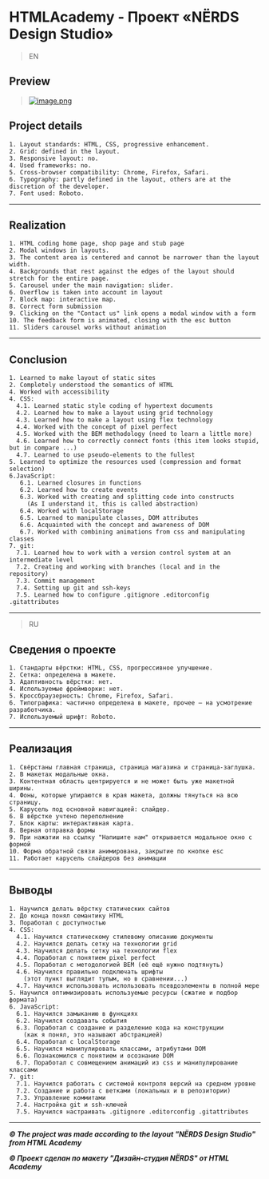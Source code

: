 # HTMLAcademy - Проект «NЁRDS Design Studio»

>EN

## Preview

>[![image.png](https://i.postimg.cc/90BNtgrY/image.png)](https://postimg.cc/n9CknkKX)

## Project details
    1. Layout standards: HTML, CSS, progressive enhancement.
    2. Grid: defined in the layout.
    3. Responsive layout: no.
    4. Used frameworks: no.
    5. Cross-browser compatibility: Chrome, Firefox, Safari.
    6. Typography: partly defined in the layout, others are at the discretion of the developer.
    7. Font used: Roboto.

---

## Realization

    1. HTML coding home page, shop page and stub page
    2. Modal windows in layouts.
    3. The content area is centered and cannot be narrower than the layout width.
    4. Backgrounds that rest against the edges of the layout should stretch for the entire page.
    5. Carousel under the main navigation: slider.
    6. Overflow is taken into account in layout
    7. Block map: interactive map.
    8. Correct form submission
    9. Clicking on the "Contact us" link opens a modal window with a form
    10. The feedback form is animated, closing with the esc button
    11. Sliders carousel works without animation

---

## Conclusion
    1. Learned to make layout of static sites
    2. Completely understood the semantics of HTML
    4. Worked with accessibility
    4. CSS:
      4.1. Learned static style coding of hypertext documents
      4.2. Learned how to make a layout using grid technology
      4.3. Learned how to make a layout using flex technology
      4.4. Worked with the concept of pixel perfect
      4.5. Worked with the BEM methodology (need to learn a little more)
      4.6. Learned how to correctly connect fonts (this item looks stupid, but in compare ...)
      4.7. Learned to use pseudo-elements to the fullest
    5. Learned to optimize the resources used (compression and format selection)
    6.JavaScript:
       6.1. Learned closures in functions
       6.2. Learned how to create events
       6.3. Worked with creating and splitting code into constructs
         (As I understand it, this is called abstraction)
       6.4. Worked with localStorage
       6.5. Learned to manipulate classes, DOM attributes
       6.6. Acquainted with the concept and awareness of DOM
       6.7. Worked with combining animations from css and manipulating classes
    7. git:
      7.1. Learned how to work with a version control system at an intermediate level
      7.2. Creating and working with branches (local and in the repository)
      7.3. Commit management
      7.4. Setting up git and ssh-keys
      7.5. Learned how to configure .gitignore .editorconfig .gitattributes

---

>RU

## Сведения о проекте
    1. Стандарты вёрстки: HTML, CSS, прогрессивное улучшение.
    2. Сетка: определена в макете.
    3. Адаптивность вёрстки: нет.
    4. Используемые фреймворки: нет.
    5. Кроссбраузерность: Chrome, Firefox, Safari.
    6. Типографика: частично определена в макете, прочее — на усмотрение разработчика.
    7. Используемый шрифт: Roboto.

---

## Реализация

    1. Свёрстаны главная страница, страница магазина и страница-заглушка.
    2. В макетах модальные окна.
    3. Контентная область центрируется и не может быть уже макетной ширины. 
    4. Фоны, которые упираются в края макета, должны тянуться на всю страницу.
    5. Карусель под основной навигацией: слайдер.
    6. В вёрстке учтено переполнение
    7. Блок карты: интерактивная карта.
    8. Верная отправка формы
    9. При нажатии на ссылку "Напишите нам" открывается модальное окно с формой
    10. Форма обратной связи анимирована, закрытие по кнопке esc
    11. Работает карусель слайдеров без анимации

---

## Выводы
    1. Научился делать вёрстку статических сайтов
    2. До конца понял семантику HTML
    3. Поработал с доступностью
    4. CSS:
      4.1. Научился статическому стилевому описанию документы
      4.2. Научился делать сетку на технологии grid
      4.3. Научился делать сетку на технологии flex
      4.4. Поработал с понятием pixel perfect
      4.5. Поработал с методологией BEM (её ещё нужно подтянуть)
      4.6. Научился правильно подключать шрифты 
        (этот пункт выглядит тупым, но в сравнении...)
      4.7. Научился использовать использовать псевдоэлементы в полной мере
    5. Научился оптимизировать используемые ресурсы (сжатие и подбор формата)
    6. JavaScript:
      6.1. Научился замыканию в функциях
      6.2. Научился создавать события
      6.3. Поработал с создание и разделение кода на конструкции 
        (как я понял, это называют абстракцией)
      6.4. Поработал с localStorage
      6.5. Научился манипулировать классами, атрибутами DOM
      6.6. Познакомился с понятием и осознание DOM
      6.7. Поработал с совмещением анимаций из css и манипулирование классами
    7. git:
      7.1. Научился работать с системой контроля версий на среднем уровне
      7.2. Создание и работа с ветками (локальных и в репозитории)
      7.3. Управление коммитами
      7.4. Настройка git и ssh-ключей
      7.5. Научился настраивать .gitignore .editorconfig .gitattributes

---

***&copy; The project was made according to the layout "NЁRDS Design Studio" from HTML Academy***

***&copy; Проект сделан по макету "Дизайн-студия NЁRDS" от HTML Academy***

